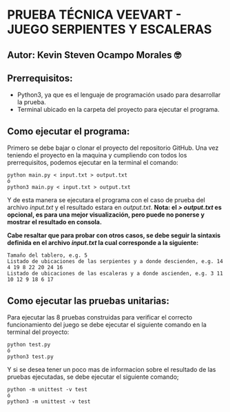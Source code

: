 # **PRUEBA TÉCNICA VEEVART - JUEGO SERPIENTES Y ESCALERAS**

## **Autor:** Kevin Steven Ocampo Morales :nerd_face:

## **Prerrequisitos:**
- Python3, ya que es el lenguaje de programación usado para desarrollar la prueba.
- Terminal ubicado en la carpeta del proyecto para ejecutar el programa.

## **Como ejecutar el programa:**
Primero se debe bajar o clonar el proyecto del repositorio GitHub. Una vez teniendo el proyecto en la maquina 
y cumpliendo con todos los prerrequisitos, podemos ejecutar en la terminal el comando:
```
python main.py < input.txt > output.txt
ó
python3 main.py < input.txt > output.txt
```
Y de esta manera se ejecutara el programa con el caso de prueba del archivo *input.txt* y el resultado estara en *output.txt*.
**Nota: el *> output.txt* es opcional, es para una mejor visualización, pero puede no ponerse y mostrar el resultado en consola.**

**Cabe resaltar que para probar con otros casos, se debe seguir la sintaxis definida en el archivo *input.txt* la cual corresponde a la siguiente:**
```
Tamaño del tablero, e.g. 5
Listado de ubicaciones de las serpientes y a donde descienden, e.g. 14 4 19 8 22 20 24 16
Listado de ubicaciones de las escaleras y a donde ascienden, e.g. 3 11 10 12 9 18 6 17
```

## **Como ejecutar las pruebas unitarias:**
Para ejecutar las 8 pruebas construidas para verificar el correcto funcionamiento del juego se debe ejecutar el siguiente comando en la terminal del proyecto:
```
python test.py
ó
python3 test.py
```
Y si se desea tener un poco mas de informacion sobre el resultado de las pruebas ejecutadas, se debe ejecutar el siguiente comando;
```
python -m unittest -v test
ó
python3 -m unittest -v test
```